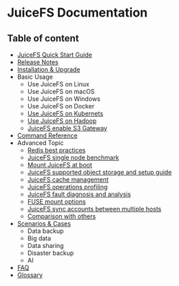 # JuiceFS Documentation

## Table of content

- [JuiceFS Quick Start Guide](README.md)
- [Release Notes](release_notes.md)
- [Installation & Upgrade](installation.md)
- Basic Usage
  - Use JuiceFS on Linux
  - Use JuiceFS on macOS
  - Use JuiceFS on Windows
  - Use JuiceFS on Docker
  - [Use JuiceFS on Kubernets](juicefs_on_kubernets.md) 
  - [Use JuiceFS on Hadoop](hadoop_java_sdk.md)
  - [JuiceFS enable S3 Gateway](s3_gateway.md)
- [Command Reference](command_reference.md)
- Advanced Topic
  - [Redis best practices](redis_best_practices.md)
  - [JuiceFS single node benchmark](single_node_benchmark.md)
  - [Mount JuiceFS at boot](mount_at_boot.md)
  - [JuiceFS supported object storage and setup guide ](object_storage_support_and_setup.md)
  - [JuiceFS cache management](cache_management.md)
  - [JuiceFS operations profiling](operations_profiling.md)
  - [JuiceFS fault diagnosis and analysis](fault_diagnosis_and_analysis.md)
  - [FUSE mount options](fuse_mount_options.md)
  - [JuiceFS sync accounts between multiple hosts](sync_accounts_between_multiple_hosts.md)
  - [Comparison with others](comparison_with_others.md)
- [Scenarios & Cases](case/README.md)
  - Data backup
  - Big data
  - Data sharing
  - Disaster backup 
  - AI
- [FAQ](FAQ.md)
- [Glossary](glossary.md)

